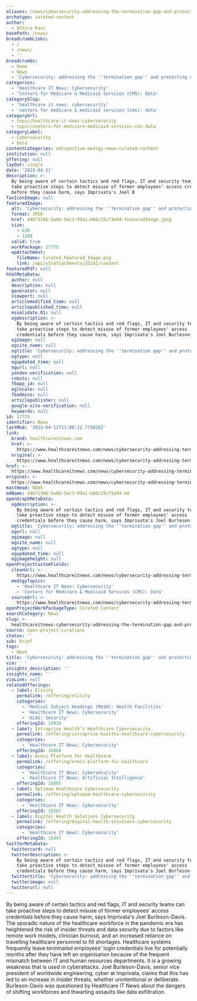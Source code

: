 ```yaml
---
aliases: /news/cybersecurity-addressing-the-termination-gap-and-protecting-data
archetype: curated-content
author:
  - Athira Ravi
basePath: /news/
breadcrumbLinks:
  - /
  - /news/
  - ''
breadcrumbs:
  - Home
  - News
  - 'Cybersecurity: addressing the ''termination gap'' and protecting data'
categories:
  - 'Healthcare IT News: Cybersecurity'
  - 'Centers for Medicare & Medicaid Services (CMS): Data'
categorySlug:
  - 'healthcare it news: cybersecurity'
  - 'centers for medicare & medicaid services (cms): data'
categoryUrl:
  - topic/healthcare-it-news-cybersecurity
  - topic/centers-for-medicare-medicaid-services-cms-data
categoryLabel:
  - Cybersecurity
  - Data
contentCategories: netspective-medigy-news-curated-content
institution: null
offering: null
layOut: single
date: '2023-04-11'
description: >-
  By being aware of certain tactics and red flags, IT and security teams can
  take proactive steps to detect misuse of former employees' access credentials
  before they cause harm, says Imprivata's Joel B
favIconImage: null
featuredImage:
  alt: 'Cybersecurity: addressing the ''termination gap'' and protecting data'
  format: JPEG
  href: 44b71306-5a8b-5ec3-99a1-b66c15cf3e94-featuredImage.jpeg
  size:
    - 630
    - 1200
  valid: true
  workPackage: 17775
  wpAttachment:
    fileName: Curated_Featured_Image.png
    link: /api/v3/attachments/33242/content
featuredPdf: null
htmlMetaData:
  author: null
  description: null
  generator: null
  viewport: null
  articlemodified_time: null
  articlepublished_time: null
  msvalidate.01: null
  ogdescription: >-
    By being aware of certain tactics and red flags, IT and security teams can
    take proactive steps to detect misuse of former employees' access
    credentials before they cause harm, says Imprivata's Joel Burleson-Davis.
  ogimage: null
  ogsite_name: null
  ogtitle: 'Cybersecurity: addressing the ''termination gap'' and protecting data'
  ogtype: null
  ogupdated_time: null
  ogurl: null
  yandex-verification: null
  robots: null
  fbapp_id: null
  oglocale: null
  fbadmins: null
  articlepublisher: null
  google-site-verification: null
  keywords: null
id: 17775
identifier: News
lastMod: '2023-04-11T11:06:12.773026Z'
link:
  brand: healthcareitnews.com
  href: >-
    https://www.healthcareitnews.com/news/cybersecurity-addressing-termination-gap-and-protecting-data
  original: >-
    https://www.healthcareitnews.com/news/cybersecurity-addressing-termination-gap-and-protecting-data
href: >-
  https://www.healthcareitnews.com/news/cybersecurity-addressing-termination-gap-and-protecting-data
original: >-
  https://www.healthcareitnews.com/news/cybersecurity-addressing-termination-gap-and-protecting-data
mastHead: NEWS
mdName: 44b71306-5a8b-5ec3-99a1-b66c15cf3e94.md
openGraphMetaData:
  ogdescription: >-
    By being aware of certain tactics and red flags, IT and security teams can
    take proactive steps to detect misuse of former employees' access
    credentials before they cause harm, says Imprivata's Joel Burleson-Davis.
  ogtitle: 'Cybersecurity: addressing the ''termination gap'' and protecting data'
  ogurl: null
  ogimage: null
  ogsite_name: null
  ogtype: null
  ogupdated_time: null
  ogimageheight: null
openProjectCustomFields:
  cleanUrl: >-
    https://www.healthcareitnews.com/news/cybersecurity-addressing-termination-gap-and-protecting-data
  medigyTopics:
    - 'Healthcare IT News: Cybersecurity'
    - 'Centers for Medicare & Medicaid Services (CMS): Data'
  sourceUrl: >-
    https://www.healthcareitnews.com/news/cybersecurity-addressing-termination-gap-and-protecting-data
openProjectWorkPackageType: Curated Content
searchCategory: News
slug: >-
  healthcareitnews-cybersecurity-addressing-the-termination-gap-and-protecting-data
source: open-project-curations
status: ''
sub: brief
tags:
  - News
title: 'Cybersecurity: addressing the ''termination gap'' and protecting data'
via: ' '
insights_description: ''
insights_name: ''
viaLink: null
relatedOfferings:
  - label: Elisity
    permalink: /offering/elisity
    categories:
      - 'Medical Subject Headings (MeSH): Health Facilities'
      - 'Healthcare IT News: Cybersecurity'
      - 'KLAS: Security'
    offeringId: 16930
  - label: Intraprise Health's Healthcare Cybersecurity
    permalink: /offering/intraprise-healths-healthcare-cybersecurity
    categories:
      - 'Healthcare IT News: Cybersecurity'
    offeringId: 16868
  - label: Armis Platform for Healthcare
    permalink: /offering/armis-platform-for-healthcare
    categories:
      - 'Healthcare IT News: Cybersecurity'
      - 'Healthcare IT News: Artificial Intelligence'
    offeringId: 16865
  - label: Optimum Healthcare Cybersecurity
    permalink: /offering/optimum-healthcare-cybersecurity
    categories:
      - 'Healthcare IT News: Cybersecurity'
    offeringId: 16567
  - label: Digital Health Solutions Cybersecurity
    permalink: /offering/digital-health-solutions-cybersecurity
    categories:
      - 'Healthcare IT News: Cybersecurity'
    offeringId: 16447
twitterMetaData:
  twittercard: null
  twitterdescription: >-
    By being aware of certain tactics and red flags, IT and security teams can
    take proactive steps to detect misuse of former employees' access
    credentials before they cause harm, says Imprivata's Joel Burleson-Davis.
  twittertitle: 'Cybersecurity: addressing the ''termination gap'' and protecting data'
  twitterimage: null
  twitterurl: null
---
```

<p>By being aware of certain tactics and red flags, IT and security teams can take proactive steps to detect misuse of former employees' access credentials before they cause harm, says Imprivata's Joel Burleson-Davis. The sporadic nature of the healthcare workforce in the pandemic era has heightened the risk of insider threats and data security due to factors like remote work models, clinician burnout, and an increased reliance on travelling healthcare personnel to fill shortages. Healthcare systems frequently leave terminated employees' login credentials live for potentially months after they have left an organisation because of the frequent mismatch between IT and human resources departments. It is a growing weakness that is used in cyberattacks. Joel Burleson-Davis, senior vice president of worldwide engineering, cyber at Imprivata, claims that this has led to an increase in insider threats, whether unintentional or deliberate. Burleson-Davis was questioned by Healthcare IT News about the dangers of shifting workforces and thwarting assaults like data exfiltration.</p>